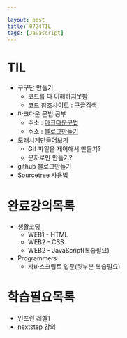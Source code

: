 ```yaml
---

layout: post
title: 0724TIL
tags: [Javascript]
---
```


TIL
========
* 구구단 만들기
    * 코드를 다 이해하지못함
    * 코드 참조사이트 : [구글검색](https://codepen.io/anon/pen/Gpwpea)
* 마크다운 문법 공부
    * 주소 : [마크다운문법](https://heropy.blog/2017/09/30/markdown/)
    * 주소 : [블로그만들기](http://thdev.net/653)
* 모래시계만들어보기
    * Gif 파일을 제어해서 만들기?
    * 문자로만 만들기?
* github 블로그만들기
* Sourcetree 사용법

완료강의목록
======================
* 생활코딩
    * WEB1 - HTML
    * WEB2 - CSS
    * WEB2 - JavaScript(복습필요)
* Programmers
    * 자바스크립트 입문(뒷부분 복습필요)

학습필요목록
==========
* 인프런 레벨1
* nextstep 강의

